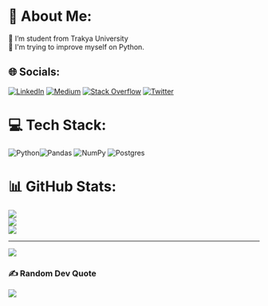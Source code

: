 # 💫 About Me:
🔭 I’m student from Trakya University<br>🌱 I'm trying to improve myself on Python.<br>


## 🌐 Socials:
[![LinkedIn](https://img.shields.io/badge/LinkedIn-%230077B5.svg?logo=linkedin&logoColor=white)](https://www.linkedin.com/in/utku-hasbey-kurban-0840301bb/) [![Medium](https://img.shields.io/badge/Medium-12100E?logo=medium&logoColor=white)](https://medium.com/@utkuhasbey) [![Stack Overflow](https://img.shields.io/badge/-Stackoverflow-FE7A16?logo=stack-overflow&logoColor=white)](https://stackoverflow.com/users/17453502/utku-hasbey-kurban) [![Twitter](https://img.shields.io/badge/Twitter-%231DA1F2.svg?logo=Twitter&logoColor=white)](https://twitter.com/UtkuLiduvo) 

# 💻 Tech Stack:
![Python](https://img.shields.io/badge/python-3670A0?style=for-the-badge&logo=python&logoColor=ffdd54)![Pandas](https://img.shields.io/badge/pandas-%23150458.svg?style=for-the-badge&logo=pandas&logoColor=white) ![NumPy](https://img.shields.io/badge/numpy-%23013243.svg?style=for-the-badge&logo=numpy&logoColor=white) ![Postgres](https://img.shields.io/badge/postgres-%23316192.svg?style=for-the-badge&logo=postgresql&logoColor=white)
# 📊 GitHub Stats:
![](https://github-readme-stats.vercel.app/api?username=liduvo&theme=dark&hide_border=false&include_all_commits=false&count_private=false)<br/>
![](https://github-readme-streak-stats.herokuapp.com/?user=liduvo&theme=dark&hide_border=false)<br/>
![](https://github-readme-stats.vercel.app/api/top-langs/?username=liduvo&theme=dark&hide_border=false&include_all_commits=false&count_private=false&layout=compact)

---
[![](https://visitcount.itsvg.in/api?id=liduvo&icon=0&color=0)](https://visitcount.itsvg.in)

### ✍️ Random Dev Quote
![](https://quotes-github-readme.vercel.app/api?type=horizontal&theme=radical)

<!-- Proudly created with GPRM ( https://gprm.itsvg.in ) -->
